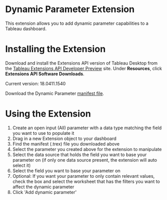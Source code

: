 # Dynamic Parameter Extension
This extension allows you to add dynamic parameter capabilities to a Tableau dashboard.

# Installing the Extension

Download and install the Extensions API version of Tableau Desktop from the [Tableau Extensions API Developer Preview](https://prerelease.tableau.com) site. Under **Resources**, click **Extensions API Software Downloads**. 

Current version: 18.0411.1540

Download the Dynamic Parameter [manifest file](https://keshiarose.github.io/Dynamic-Parameter/DynamicParameter.trex). 

# Using the Extension
1.	Create an open input (All) parameter with a data type matching the field you want to use to populate it
2.	Drag in a new Extension object to your dashboard
3.	Find the manifest (.trex) file you downloaded above
4.	Select the parameter you created above for the extension to manipulate
5.	Select the data source that holds the field you want to base your parameter on (if only one data source present, the extension will auto select it)
6.	Select the field you want to base your parameter on
7.	Optional: If you want your parameter to only contain relevant values, check the box and select the worksheet that has the filters you want to affect the dynamic parameter
8.	Click 'Add dynamic parameter'